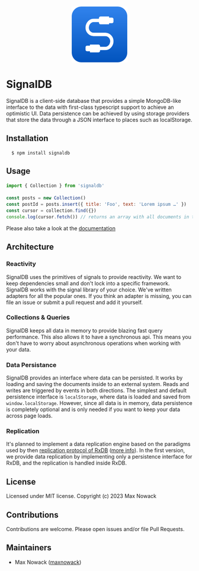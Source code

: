 <p align="center">
  <a href="#">
    <img src="./docs/public/logo.svg" width="150px" alt="JavaScript Database" />
  </a>
</p>

# SignalDB

SignalDB is a client-side database that provides a simple MongoDB-like interface to the data with first-class typescript support to achieve an optimistic UI.
Data persistence can be achieved by using storage providers that store the data through a JSON interface to places such as localStorage.

## Installation

````
  $ npm install signaldb
````

## Usage

```js
import { Collection } from 'signaldb'

const posts = new Collection()
const postId = posts.insert({ title: 'Foo', text: 'Lorem ipsum …' })
const cursor = collection.find({})
console.log(cursor.fetch()) // returns an array with all documents in the collection
```

Please also take a look at the [documentation](https://maxnowack.github.io/signaldb)

## Architecture

### Reactivity

SignalDB uses the primitives of signals to provide reactivity. We want to keep dependencies small and don't lock into a specific framework. SignalDB works with the signal library of your choice. We've written adapters for all the popular ones. If you think an adapter is missing, you can file an issue or submit a pull request and add it yourself.

### Collections & Queries

SignalDB keeps all data in memory to provide blazing fast query performance. This also allows it to have a synchronous api. This means you don't have to worry about asynchronous operations when working with your data.

### Data Persistance

SignalDB provides an interface where data can be persisted. It works by loading and saving the documents inside to an external system. Reads and writes are triggered by events in both directions.
The simplest and default persistence interface is `localStorage`, where data is loaded and saved from `window.localStorage`. However, since all data is in memory, data persistence is completely optional and is only needed if you want to keep your data across page loads.

### Replication

It's planned to implement a data replication engine based on the paradigms used by then [replication protocol of RxDB](https://rxdb.info/replication.html) ([more info](https://github.com/pubkey/rxdb/issues/3883)).
In the first version, we provide data replication by implementing only a persistence interface for RxDB, and the replication is handled inside RxDB.

## License
Licensed under MIT license. Copyright (c) 2023 Max Nowack

## Contributions
Contributions are welcome. Please open issues and/or file Pull Requests.

## Maintainers
- Max Nowack ([maxnowack](https://github.com/maxnowack))
